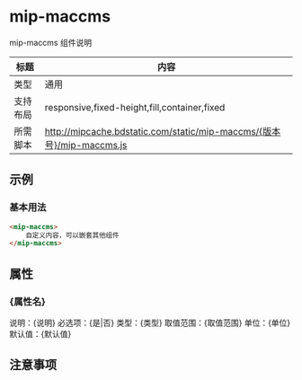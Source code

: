 # mip-maccms

mip-maccms 组件说明

标题|内容
----|----
类型|通用
支持布局|responsive,fixed-height,fill,container,fixed
所需脚本|http://mipcache.bdstatic.com/static/mip-maccms/{版本号}/mip-maccms.js

## 示例

### 基本用法
```html
<mip-maccms>
    自定义内容，可以嵌套其他组件
</mip-maccms>
```

## 属性

### {属性名}

说明：{说明}
必选项：{是|否}
类型：{类型}
取值范围：{取值范围}
单位：{单位}
默认值：{默认值}

## 注意事项

